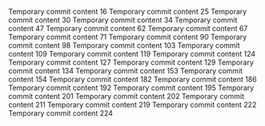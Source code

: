 Temporary commit content 16
Temporary commit content 25
Temporary commit content 30
Temporary commit content 34
Temporary commit content 47
Temporary commit content 62
Temporary commit content 67
Temporary commit content 71
Temporary commit content 90
Temporary commit content 98
Temporary commit content 103
Temporary commit content 109
Temporary commit content 119
Temporary commit content 124
Temporary commit content 127
Temporary commit content 129
Temporary commit content 134
Temporary commit content 153
Temporary commit content 154
Temporary commit content 182
Temporary commit content 186
Temporary commit content 192
Temporary commit content 195
Temporary commit content 201
Temporary commit content 202
Temporary commit content 211
Temporary commit content 219
Temporary commit content 222
Temporary commit content 224
